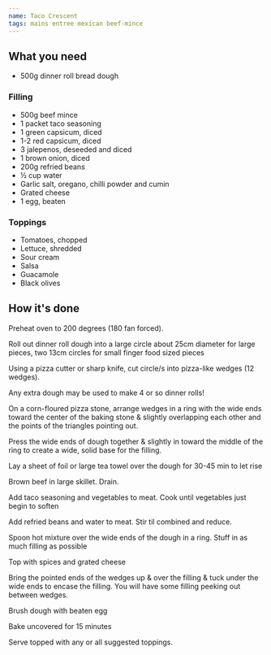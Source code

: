 ```yaml
---
name: Taco Crescent
tags: mains entree mexican beef-mince
---
```


## What you need

* 500g dinner roll bread dough

### Filling

* 500g beef mince
* 1 packet taco seasoning
* 1 green capsicum, diced
* 1-2 red capsicum, diced
* 3 jalepenos, deseeded and diced
* 1 brown onion, diced
* 200g refried beans
* ½ cup water
* Garlic salt, oregano, chilli powder and cumin
* Grated cheese
* 1 egg, beaten

### Toppings

* Tomatoes, chopped
* Lettuce, shredded
* Sour cream
* Salsa
* Guacamole
* Black olives

<!-- break -->

## How it's done

Preheat oven to 200 degrees (180 fan forced).

Roll out dinner roll dough into a large circle about 25cm diameter for large pieces, two 13cm circles for small finger food sized pieces

Using a pizza cutter or sharp knife, cut circle/s into pizza-like wedges (12 wedges).

Any extra dough may be used to make 4 or so dinner rolls!

On a corn-floured pizza stone, arrange wedges in a ring with the wide ends toward the center of the baking stone & slightly overlapping each other and the points of the triangles pointing out.

Press the wide ends of dough together & slightly in toward the middle of the ring to create a wide, solid base for the filling.

Lay a sheet of foil or large tea towel over the dough for 30-45 min to let rise

Brown beef in large skillet. Drain.

Add taco seasoning and vegetables to meat. Cook until vegetables just begin to soften

Add refried beans and water to meat. Stir til combined and reduce.

Spoon hot mixture over the wide ends of the dough in a ring. Stuff in as much filling as possible

Top with spices and grated cheese

Bring the pointed ends of the wedges up & over the filling & tuck under the wide ends to encase the filling. You will have some filling peeking out between wedges.

Brush dough with beaten egg

Bake uncovered for 15 minutes

Serve topped with any or all suggested toppings.
